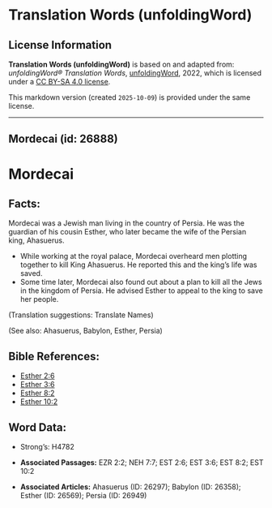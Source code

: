 # Translation Words (unfoldingWord)

## License Information

**Translation Words (unfoldingWord)** is based on and adapted from: _unfoldingWord® Translation Words_, [unfoldingWord](https://unfoldingword.org/utw), 2022, which is licensed under a [CC BY-SA 4.0 license](https://creativecommons.org/licenses/by-sa/4.0/legalcode.en).

This markdown version (created `2025-10-09`) is provided under the same license.



--------------------------------

## Mordecai (id: 26888)

Mordecai
========

Facts:
------

Mordecai was a Jewish man living in the country of Persia. He was the guardian of his cousin Esther, who later became the wife of the Persian king, Ahasuerus.

* While working at the royal palace, Mordecai overheard men plotting together to kill King Ahasuerus. He reported this and the king’s life was saved.
* Some time later, Mordecai also found out about a plan to kill all the Jews in the kingdom of Persia. He advised Esther to appeal to the king to save her people.

(Translation suggestions: Translate Names)

(See also: Ahasuerus, Babylon, Esther, Persia)

Bible References:
-----------------

* [Esther 2:6](https://ref.ly/Esth2:6)
* [Esther 3:6](https://ref.ly/Esth3:6)
* [Esther 8:2](https://ref.ly/Esth8:2)
* [Esther 10:2](https://ref.ly/Esth10:2)

Word Data:
----------

* Strong’s: H4782

* **Associated Passages:** EZR 2:2; NEH 7:7; EST 2:6; EST 3:6; EST 8:2; EST 10:2
* **Associated Articles:** Ahasuerus (ID: 26297); Babylon (ID: 26358); Esther (ID: 26569); Persia (ID: 26949)


